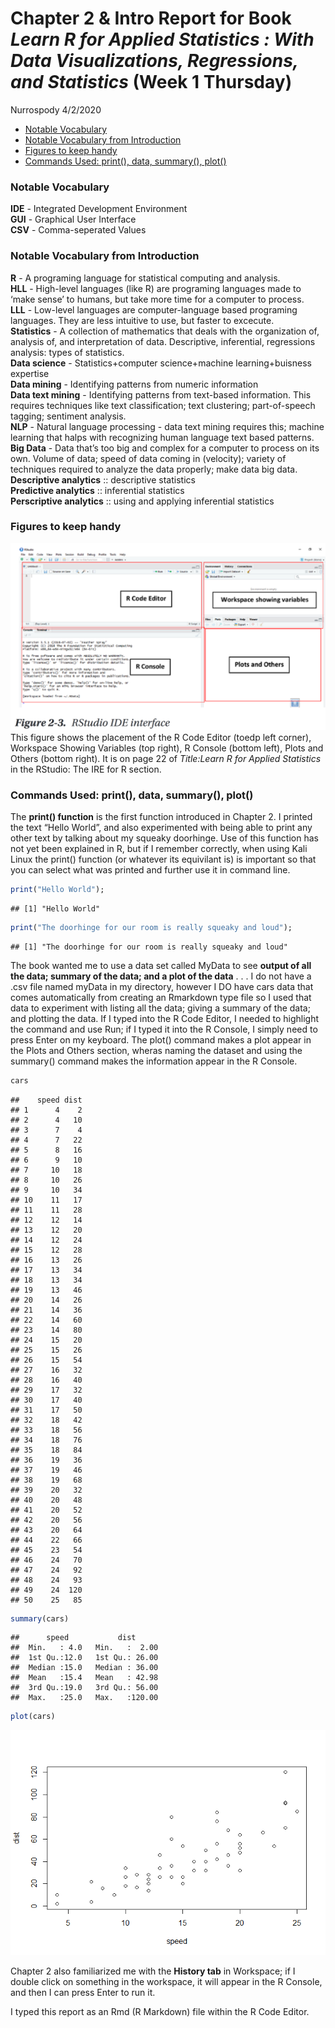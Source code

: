Chapter 2 & Intro Report for Book *Learn R for Applied Statistics : With
Data Visualizations, Regressions, and Statistics* (Week 1 Thursday)
================
Nurrospody
4/2/2020

  - [Notable Vocabulary](#notable-vocabulary)
  - [Notable Vocabulary from
    Introduction](#notable-vocabulary-from-introduction)
  - [Figures to keep handy](#figures-to-keep-handy)
  - [Commands Used: print(), data, summary(),
    plot()](#commands-used-print-data-summary-plot)

### Notable Vocabulary

**IDE** - Integrated Development Environment  
**GUI** - Graphical User Interface  
**CSV** - Comma-seperated Values

### Notable Vocabulary from Introduction

**R** - A programing language for statistical computing and analysis.  
**HLL** - High-level languages (like R) are programing languages made to
‘make sense’ to humans, but take more time for a computer to process.  
**LLL** - Low-level languages are computer-language based programing
languages. They are less intuitive to use, but faster to excecute.  
**Statistics** - A collection of mathematics that deals with the
organization of, analysis of, and interpretation of data. Descriptive,
inferential, regressions analysis: types of statistics.  
**Data science** - Statistics+computer science+machine learning+buisness
expertise  
**Data mining** - Identifying patterns from numeric information  
**Data text mining** - Identifying patterns from text-based information.
This requires techniques like text classification; text clustering;
part-of-speech tagging; sentiment analysis.  
**NLP** - Natural language processing - data text mining requires this;
machine learning that halps with recognizing human language text based
patterns.  
**Big Data** - Data that’s too big and complex for a computer to process
on its own. Volume of data; speed of data coming in (velocity); variety
of techniques required to analyze the data properly; make data big
data.  
**Descriptive analytics** :: descriptive statistics  
**Predictive analytics** :: inferential statistics  
**Perscriptive analytics** :: using and applying inferential statistics

### Figures to keep handy

![](../data_sources/CH2_1.png) This figure shows the placement of the R
Code Editor (toedp left corner), Workspace Showing Variables (top
right), R Console (bottom left), Plots and Others (bottom right). It is
on page 22 of *Title:Learn R for Applied Statistics* in the RStudio: The
IRE for R section.

### Commands Used: print(), data, summary(), plot()

The **print() function** is the first function introduced in Chapter 2.
I printed the text “Hello World”, and also experimented with being able
to print any other text by talking about my squeaky doorhinge. Use of
this function has not yet been explained in R, but if I remember
correctly, when using Kali Linux the print() function (or whatever its
equivilant is) is important so that you can select what was printed and
further use it in command line.

``` r
print("Hello World");
```

    ## [1] "Hello World"

``` r
print("The doorhinge for our room is really squeaky and loud");
```

    ## [1] "The doorhinge for our room is really squeaky and loud"

The book wanted me to use a data set called MyData to see **output of
all the data; summary of the data; and a plot of the data** . . . I do
not have a .csv file named myData in my directory, however I DO have
cars data that comes automatically from creating an Rmarkdown type file
so I used that data to experiment with listing all the data; giving a
summary of the data; and plotting the data. If I typed into the R Code
Editor, I needed to highlight the command and use Run; if I typed it
into the R Console, I simply need to press Enter on my keyboard. The
plot() command makes a plot appear in the Plots and Others section,
wheras naming the dataset and using the summary() command makes the
information appear in the R Console.

``` r
cars
```

    ##    speed dist
    ## 1      4    2
    ## 2      4   10
    ## 3      7    4
    ## 4      7   22
    ## 5      8   16
    ## 6      9   10
    ## 7     10   18
    ## 8     10   26
    ## 9     10   34
    ## 10    11   17
    ## 11    11   28
    ## 12    12   14
    ## 13    12   20
    ## 14    12   24
    ## 15    12   28
    ## 16    13   26
    ## 17    13   34
    ## 18    13   34
    ## 19    13   46
    ## 20    14   26
    ## 21    14   36
    ## 22    14   60
    ## 23    14   80
    ## 24    15   20
    ## 25    15   26
    ## 26    15   54
    ## 27    16   32
    ## 28    16   40
    ## 29    17   32
    ## 30    17   40
    ## 31    17   50
    ## 32    18   42
    ## 33    18   56
    ## 34    18   76
    ## 35    18   84
    ## 36    19   36
    ## 37    19   46
    ## 38    19   68
    ## 39    20   32
    ## 40    20   48
    ## 41    20   52
    ## 42    20   56
    ## 43    20   64
    ## 44    22   66
    ## 45    23   54
    ## 46    24   70
    ## 47    24   92
    ## 48    24   93
    ## 49    24  120
    ## 50    25   85

``` r
summary(cars)
```

    ##      speed           dist       
    ##  Min.   : 4.0   Min.   :  2.00  
    ##  1st Qu.:12.0   1st Qu.: 26.00  
    ##  Median :15.0   Median : 36.00  
    ##  Mean   :15.4   Mean   : 42.98  
    ##  3rd Qu.:19.0   3rd Qu.: 56.00  
    ##  Max.   :25.0   Max.   :120.00

``` r
plot(cars)
```

![](Chapter-2-Report_files/figure-gfm/cars-1.png)<!-- -->

Chapter 2 also familiarized me with the **History tab** in Workspace; if
I double click on something in the workspace, it will appear in the R
Console, and then I can press Enter to run it.

I typed this report as an Rmd (R Markdown) file within the R Code
Editor.
